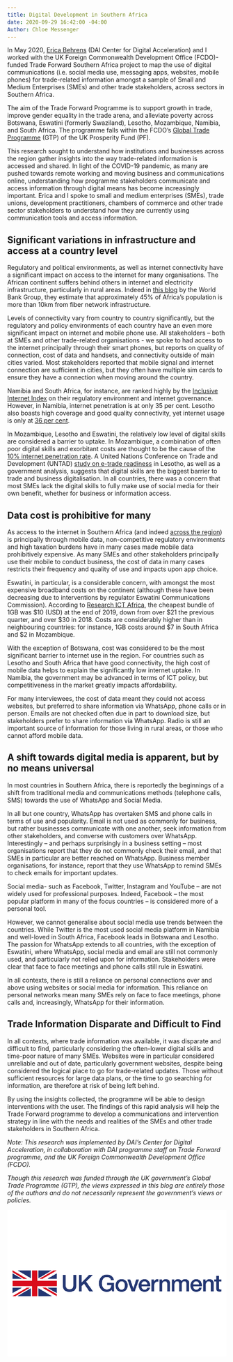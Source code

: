 ```yaml
---
title: Digital Development in Southern Africa
date: 2020-09-29 16:42:00 -04:00
Author: Chloe Messenger
---
```


In May 2020, [Erica Behrens](https://dai-global-digital.com/authors/erica-behrens/) (DAI Center for Digital Acceleration) and I worked with the UK Foreign Commonwealth Development Office (FCDO)-funded Trade Forward Southern Africa project to map the use of digital communications (i.e. social media use, messaging apps, websites, mobile phones) for trade-related information amongst a sample of Small and Medium Enterprises (SMEs) and other trade stakeholders, across sectors in Southern Africa.

The aim of the Trade Forward Programme is to support growth in trade, improve gender equality in the trade arena, and alleviate poverty across Botswana, Eswatini (formerly Swaziland), Lesotho, Mozambique, Namibia, and South Africa. The programme falls within the FCDO’s [Global Trade Programme](https://www.gov.uk/government/publications/global-trade-programme) (GTP) of the UK Prosperity Fund (PF).

This research sought to understand how institutions and businesses across the region gather insights into the way trade-related information is accessed and shared. In light of the COVID-19 pandemic, as many are pushed towards remote working and moving business and communications online, understanding how programme stakeholders communicate and access information through digital means has become increasingly important. Erica and I spoke to small and medium enterprises (SMEs), trade unions, development practitioners, chambers of commerce and other trade sector stakeholders to understand how they are currently using communication tools and access information.

## Significant variations in infrastructure and access at a country level

Regulatory and political environments, as well as internet connectivity have a significant impact on access to the internet for many organisations. The African continent suffers behind others in internet and electricity infrastructure, particularly in rural areas. Indeed in [this blog](https://blogs.worldbank.org/digital-development/africas-connectivity-gap-can-map-tell-story) by the World Bank Group, they estimate that approximately 45% of Africa’s population is more than 10km from fiber network infrastructure.

Levels of connectivity vary from country to country significantly, but the regulatory and policy environments of each country have an even more significant impact on internet and mobile phone use. All stakeholders – both at SMEs and other trade-related organisations - we spoke to had access to the internet principally through their smart phones, but reports on quality of connection, cost of data and handsets, and connectivity outside of main cities varied. Most stakeholders reported that mobile signal and internet connection are sufficient in cities, but they often have multiple sim cards to ensure they have a connection when moving around the country.

Namibia and South Africa, for instance, are ranked highly by the [Inclusive Internet Index](https://theinclusiveinternet.eiu.com/) on their regulatory environment and internet governance. However, in Namibia, internet penetration is at only 35 per cent. Lesotho also boasts high coverage and good quality connectivity, yet internet usage is only at [36 per cent](https://unctad.org/en/PublicationsLibrary/dtlstict2019d8_en.pdf).

In Mozambique, Lesotho and Eswatini, the relatively low level of digital skills are considered a barrier to uptake. In Mozambique, a combination of often poor digital skills and exorbitant costs are thought to be the cause of the [10% internet penetration rate](https://researchictafrica.net/after-access-south-africa-state-of-ict-2017-south-africa-report_04/). A United Nations Conference on Trade and Development (UNTAD) [study on e-trade readiness](https://unctad.org/en/pages/PublicationWebflyer.aspx?publicationid=2483) in Lesotho, as well as a government analysis, suggests that digital skills are the biggest barrier to trade and business digitalisation. In all countries, there was a concern that most SMEs lack the digital skills to fully make use of social media for their own benefit, whether for business or information access.

## Data cost is prohibitive for many

As access to the internet in Southern Africa (and indeed [across the region](https://www.broadbandcommission.org/Documents/working-groups/DigitalMoonshotforAfrica_Report.pdf)) is principally through mobile data, non-competitive regulatory environments and high taxation burdens have in many cases made mobile data prohibitively expensive. As many SMEs and other stakeholders principally use their mobile to conduct business, the cost of data in many cases restricts their frequency and quality of use and impacts upon app choice.

Eswatini, in particular, is a considerable concern, with amongst the most expensive broadband costs on the continent (although these have been decreasing due to interventions by regulator Eswatini Communications Commission). According to [Research ICT Africa](https://researchictafrica.net/ramp_indices_portal/), the cheapest bundle of 1GB was $10 (USD) at the end of 2019, down from over $21 the previous quarter, and over $30 in 2018. Costs are considerably higher than in neighbouring countries: for instance, 1GB costs around $7 in South Africa and $2 in Mozambique.

With the exception of Botswana, cost was considered to be the most significant barrier to internet use in the region. For countries such as Lesotho and South Africa that have good connectivity, the high cost of mobile data helps to explain the significantly low internet uptake. In Namibia, the government may be advanced in terms of ICT policy, but competitiveness in the market greatly impacts affordability.

For many interviewees, the cost of data meant they could not access websites, but preferred to share information via WhatsApp, phone calls or in person. Emails are not checked often due in part to download size, but stakeholders prefer to share information via WhatsApp. Radio is still an important source of information for those living in rural areas, or those who cannot afford mobile data.

## A shift towards digital media is apparent, but by no means universal

In most countries in Southern Africa, there is reportedly the beginnings of a shift from traditional media and communications methods (telephone calls, SMS) towards the use of WhatsApp and Social Media.

In all but one country, WhatsApp has overtaken SMS and phone calls in terms of use and popularity. Email is not used as commonly for business, but rather businesses communicate with one another, seek information from other stakeholders, and converse with customers over WhatsApp. Interestingly – and perhaps surprisingly in a business setting – most organisations report that they do not commonly check their email, and that SMEs in particular are better reached on WhatsApp. Business member organisations, for instance, report that they use WhatsApp to remind SMEs to check emails for important updates.

Social media- such as Facebook, Twitter, Instagram and YouTube – are not widely used for professional purposes. Indeed, Facebook – the most popular platform in many of the focus countries – is considered more of a personal tool.

However, we cannot generalise about social media use trends between the countries. While Twitter is the most used social media platform in Namibia and well-loved in South Africa, Facebook leads in Botswana and Lesotho. The passion for WhatsApp extends to all countries, with the exception of Eswatini, where WhatsApp, social media and email are still not commonly used, and particularly not relied upon for information. Stakeholders were clear that face to face meetings and phone calls still rule in Eswatini.

In all contexts, there is still a reliance on personal connections over and above using websites or social media for information. This reliance on personal networks mean many SMEs rely on face to face meetings, phone calls and, increasingly, WhatsApp for their information.

## Trade Information Disparate and Difficult to Find

In all contexts, where trade information was available, it was disparate and difficult to find, particularly considering the often-lower digital skills and time-poor nature of many SMEs. Websites were in particular considered unreliable and out of date, particularly government websites, despite being considered the logical place to go for trade-related updates. Those without sufficient resources for large data plans, or the time to go searching for information, are therefore at risk of being left behind.

By using the insights collected, the programme will be able to design interventions with the user. The findings of this rapid analysis will help the Trade Forward programme to develop a communications and intervention strategy in line with the needs and realities of the SMEs and other trade stakeholders in Southern Africa.

*Note: This research was implemented by DAI’s Center for Digital Acceleration, in collaboration with DAI programme staff on Trade Forward programme, and the UK Foreign Commonwealth Development Office (FCDO).*

*Though this research was funded through the UK government’s Global Trade Programme (GTP), the views expressed in this blog are entirely those of the authors and do not necessarily represent the government’s views or policies.*

![UKGovlogo.png](/uploads/UKGovlogo.png)
